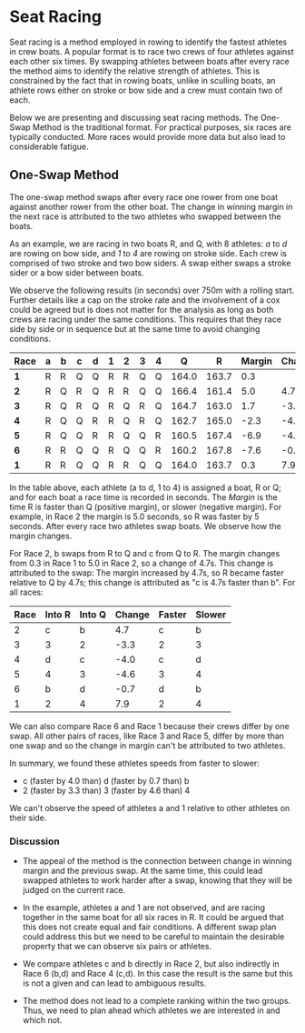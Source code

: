 
# Seat Racing

Seat racing is a method employed in rowing to identify the fastest
athletes in crew boats. A popular format is to race two crews of four
athletes against each other six times. By swapping athletes between
boats after every race the method aims to identify the relative strength
of athletes. This is constrained by the fact that in rowing boats,
unlike in sculling boats, an athlete rows either on stroke or bow side
and a crew must contain two of each.

Below we are presenting and discussing seat racing methods. The One-Swap
Method is the traditional format. For practical purposes, six races are
typically conducted. More races would provide more data but also lead to
considerable fatigue.

## One-Swap Method

The one-swap method swaps after every race one rower from one boat against
another rower from the other boat. The change in winning margin in the
next race is attributed to the two athletes who swapped between the
boats.

As an example, we are racing in two boats R, and Q, with 8 athletes: _a_
to _d_ are rowing on bow side, and _1_ to _4_ are rowing on stroke side.
Each crew is comprised of two stroke and two bow siders. A swap either
swaps a stroke sider or a bow sider between boats.

We observe the following results (in seconds) over 750m with a rolling
start. Further details like a cap on the stroke rate and the involvement
of a cox could be agreed but is does not matter for the analysis as long
as both crews are racing under the same conditions. This requires that
they race side by side or in sequence but at the same time to avoid
changing conditions.

|**Race**|**a**|**b**|**c**|**d**|**1**|**2**|**3**|**4**|**Q**   |**R**   |**Margin**|**Change**|
|--------|-----|-----|-----|-----|-----|-----|-----|-----|--------|--------|----------|----------|
|**1**   |R    |R    |Q    |Q    |R    |R    |Q    |Q    |164.0   |163.7   |0.3       |          |
|**2**   |R    |Q    |R    |Q    |R    |R    |Q    |Q    |166.4   |161.4   |5.0       |4.7       |
|**3**   |R    |Q    |R    |Q    |R    |Q    |R    |Q    |164.7   |163.0   |1.7       |\-3.3     |
|**4**   |R    |Q    |Q    |R    |R    |Q    |R    |Q    |162.7   |165.0   |\-2.3     |\-4.0     |
|**5**   |R    |Q    |Q    |R    |R    |Q    |Q    |R    |160.5   |167.4   |\-6.9     |\-4.6     |
|**6**   |R    |R    |Q    |Q    |R    |Q    |Q    |R    |160.2   |167.8   |\-7.6     |\-0.7     |
|**1**   |R    |R    |Q    |Q    |R    |R    |Q    |Q    |164.0   |163.7   |0.3       |7.9       |

In the table above, each athlete (a to d, 1 to 4) is assigned a boat, R
or Q; and for each boat a race time is recorded in seconds. The *Margin*
is the time R is faster than Q (positive margin), or slower (negative
margin). For example, in Race 2 the margin is 5.0 seconds, so R was
faster by 5 seconds.  After every race two athletes swap boats. We
observe how the margin changes.

For Race 2, b swaps from R to Q and c from Q to R.  The margin changes
from 0.3 in Race 1 to 5.0 in Race 2, so a change of 4.7s. This change is
attributed to the swap: The margin increased by 4.7s, so R became faster
relative to Q by 4.7s; this change is attributed as "c is 4.7s faster
than b". For all races:

| **Race** | **Into R** | **Into Q** | **Change** | **Faster** | **Slower** |
| -------- | ---------- | ---------- | ---------- | ---------- | ---------- |
| 2        | c          | b          | 4.7        | c          | b          |
| 3        | 3          | 2          | \-3.3      | 2          | 3          |
| 4        | d          | c          | \-4.0      | c          | d          |
| 5        | 4          | 3          | \-4.6      | 3          | 4          |
| 6        | b          | d          | \-0.7      | d          | b          |
| 1        | 2          | 4          | 7.9        | 2          | 4          |

We can also compare Race 6 and Race 1 because their crews differ by one
swap.  All other pairs of races, like Race 3 and Race 5, differ by more
than one swap and so the change in margin can't be attributed to two
athletes.

In summary, we found these athletes speeds from faster to slower:

* c (faster by 4.0 than) d (faster by 0.7 than) b
* 2 (faster by 3.3 than) 3 (faster by 4.6 than) 4

We can't observe the speed of athletes a and 1 relative to other
athletes on their side.

### Discussion

* The appeal of the method is the connection between change in winning
  margin and the previous swap. At the same time, this could lead
  swapped athletes to work harder after a swap, knowing that they will
  be judged on the current race.

* In the example, athletes a and 1 are not observed, and are racing
  together in the same boat for all six races in R. It could be argued 
  that this does not create equal and fair conditions. A different swap
  plan could address this but we need to be careful to maintain the
  desirable property that we can observe six pairs or athletes. 

* We compare athletes c and b directly in Race 2, but also indirectly in
  Race 6 (b,d) and Race 4 (c,d). In this case the result is the same
  but this is not a given and can lead to ambiguous results.

* The method does not lead to a complete ranking within the two groups.
  Thus, we need to plan ahead which athletes we are interested in and
  which not.
